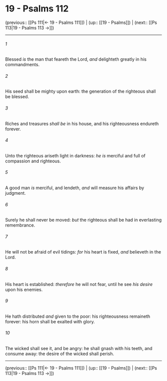 # 19 - Psalms 112

(previous:: [[Ps 111|← 19 - Psalms 111]]) | (up:: [[19 - Psalms]]) | (next:: [[Ps 113|19 - Psalms 113 →]])

***


###### 1 
Blessed _is_ the man that feareth the Lord, _and_ delighteth greatly in his commandments. 

###### 2 
His seed shall be mighty upon earth: the generation of the righteous shall be blessed. 

###### 3 
Riches and treasures _shall be_ in his house, and his righteousness endureth forever. 

###### 4 
Unto the righteous ariseth light in darkness: _he is_ merciful and full of compassion and righteous. 

###### 5 
A good man _is_ merciful, and lendeth, _and_ will measure his affairs by judgment. 

###### 6 
Surely he shall never be moved: _but_ the righteous shall be had in everlasting remembrance. 

###### 7 
He will not be afraid of evil tidings: _for_ his heart is fixed, _and_ believeth in the Lord. 

###### 8 
His heart is established: _therefore_ he will not fear, until he see _his desire_ upon his enemies. 

###### 9 
He hath distributed _and_ given to the poor: his righteousness remaineth forever: his horn shall be exalted with glory. 

###### 10 
The wicked shall see it, and be angry: he shall gnash with his teeth, and consume away: the desire of the wicked shall perish.

***

(previous:: [[Ps 111|← 19 - Psalms 111]]) | (up:: [[19 - Psalms]]) | (next:: [[Ps 113|19 - Psalms 113 →]])
